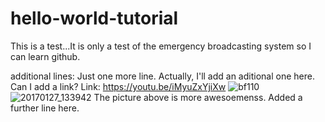 # hello-world-tutorial
This is a test...It is only a test of the emergency broadcasting system so I can learn github.

additional lines:
Just one more line.
Actually, I'll add an aditional one here.  Can I add a link?
Link: https://youtu.be/iMyuZxYjiXw
![bf110](https://user-images.githubusercontent.com/100898947/156895779-80f6b33a-1608-4bee-93a8-3fc8d455d95e.jpg)
![20170127_133942](https://user-images.githubusercontent.com/100898947/156896714-cb66edf2-3db7-46a1-9107-73613d905ede.jpg)
The picture above is more awesoemenss.
Added a further line here.
